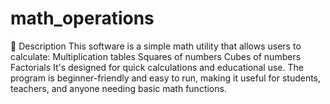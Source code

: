 # math_operations
📘 Description This software is a simple math utility that allows users to calculate:  Multiplication tables  Squares of numbers  Cubes of numbers  Factorials  It's designed for quick calculations and educational use. The program is beginner-friendly and easy to run, making it useful for students, teachers, and anyone needing basic math functions.
